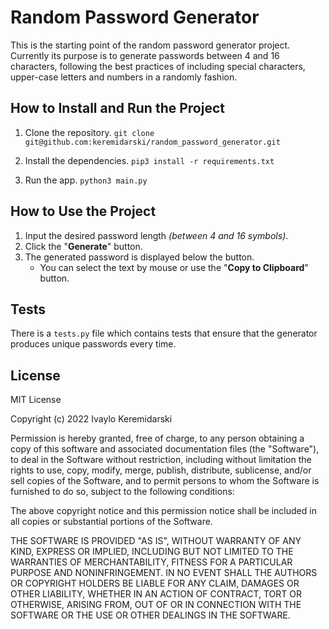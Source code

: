 

# Random Password Generator

This is the starting point of the random password generator project. Currently its purpose is to generate passwords between 4 and 16 characters, following the best practices of including special characters, upper-case letters and numbers in a randomly fashion.

## How to Install and Run the Project

1. Clone the repository.
	`git clone git@github.com:keremidarski/random_password_generator.git`

2. Install the dependencies.
	`pip3 install -r requirements.txt`

3. Run the app.
	`python3 main.py`

## How to Use the Project

1. Input the desired password length *(between 4 and 16 symbols)*.
2. Click the "**Generate**" button.
3. The generated password is displayed below the button.
	- You can select the text by mouse or use the "**Copy to Clipboard**" button.

## Tests

There is a `tests.py` file which contains tests that ensure that the generator produces unique passwords every time.

## License

MIT License

Copyright (c) 2022 Ivaylo Keremidarski

Permission is hereby granted, free of charge, to any person obtaining a copy
of this software and associated documentation files (the "Software"), to deal
in the Software without restriction, including without limitation the rights
to use, copy, modify, merge, publish, distribute, sublicense, and/or sell
copies of the Software, and to permit persons to whom the Software is
furnished to do so, subject to the following conditions:

The above copyright notice and this permission notice shall be included in all
copies or substantial portions of the Software.

THE SOFTWARE IS PROVIDED "AS IS", WITHOUT WARRANTY OF ANY KIND, EXPRESS OR
IMPLIED, INCLUDING BUT NOT LIMITED TO THE WARRANTIES OF MERCHANTABILITY,
FITNESS FOR A PARTICULAR PURPOSE AND NONINFRINGEMENT. IN NO EVENT SHALL THE AUTHORS OR COPYRIGHT HOLDERS BE LIABLE FOR ANY CLAIM, DAMAGES OR OTHER LIABILITY, WHETHER IN AN ACTION OF CONTRACT, TORT OR OTHERWISE, ARISING FROM, OUT OF OR IN CONNECTION WITH THE SOFTWARE OR THE USE OR OTHER DEALINGS IN THE SOFTWARE.


